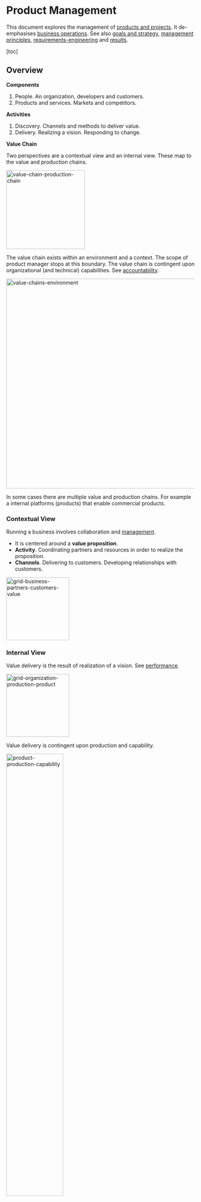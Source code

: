 # Product Management

This document explores the management of [products and projects](../labour/products-projects-initiatives.md). It de-emphasises [business operations](https://en.wikipedia.org/wiki/Business_operations). See also [goals and strategy](./goals-planning-strategy.md),  [management principles](../management-principles.md), [requirements-engineering](../requirements-engineering.md) and [results](../labour/realization.md).

[toc]

## Overview

**Components**

1. People. An organization, developers and customers.
2. Products and services. Markets and competitors.



**Activities**

1. Discovery. Channels and methods to deliver value.
2. Delivery. Realizing a vision. Responding to change.



**Value Chain**

Two perspectives are a contextual view and an internal view. These map to the value and production chains.

<img src="../img/value-chain-production-chain.png" alt="value-chain-production-chain" style="height:15em;" />



The value chain exists within an environment and a context. The scope of product manager stops at this boundary. The value chain is contingent upon organizational (and technical) capabilities. See [accountability](../collaboration/accountability.md).

<img src="../img/value-chain-environment.png" alt="value-chains-environment" style="width:40em;" />

In some cases there are multiple value and production chains. For example a internal platforms (products) that enable  commercial products.



### Contextual View

Running a business involves collaboration and [management](https://en.wikipedia.org/wiki/Business_Model_Canvas).

- It is centered around a **value proposition**.
- **Activity**. Coordinating partners and resources in order to realize the proposition.
- **Channels**. Delivering to customers. Developing relationships with customers.



<img src="../img/grid-business-partners-customers-value.png" alt="grid-business-partners-customers-value" style="height:12em;" />



### Internal View

Value delivery is the result of realization of a vision. See [performance](../collaboration/team-performance.md).

<img src="../img/grid-organization-production-product.png" alt="grid-organization-production-product" style="height:12em;" />

Value delivery is contingent upon production and capability.



<img src="../img/product-production-capability.png" alt="product-production-capability" style="width:55%;" />



## Value Delivery

Value is a mix of direct value and growth.

<img src="../img/growth-and-value.png" alt="growth-and-value" style="height:16em;" />



### What

Value delivery can be understood in two directions. See [delivery](../labour/realization.md).

**1.** Ideas guide production, which results in increments, which are delivered to users, which provides them value, which results in profit.

<img src="../img/output-outcome-impact.png" alt="output-outcome-impact-project" style="width:80%;" />



**2.** Ideas guide target conditions, which guide planning, which results in initiatives, which result in execution. 



![output-outcome-impact-reversed](../img/output-outcome-impact-reversed.png)

See also [initiatives](../labour/initiatives.md) and [bets](../labour/bets.md).



### How

Three innovation horizons. From exploitation to exploration. *Do you want it cheap, quick or good?*

1. Current cash-flow (value): profitable now. Risk: they may become a commodity.
2. High-growth businesses: will become cash-flow.
3. Growth options: will potentially become growth.

<img src="../img/effective-efficient-predictable.png" alt="effective-efficient-predictable" style="height:16em;" />



## Background

### Project Management

**From project to product**

> Product management combines short term projects with long-living products.



![output-outcome-impact](../img/output-outcome-impact-product-project.png)



**Not project, but project<u>s</u> management**
Often, projects are executed in conjunction to each other. To avoid local optimization, the portfolio of products must be taken into account.

**The problem of uncertainty**
In uncertain environments, projects will usually fail to meet either time, cost or initial requirements. In the presence of both [idiosyncratic](https://en.wikipedia.org/wiki/Idiosyncrasy) and [systematic risk](https://en.wikipedia.org/wiki/Systematic_risk) there can be a need for flexibility or agility. Moreover, the behaviour of users and market dynamics are even more difficult to predict. This can be address in several ways.

- A product strategy may consists of [multiple](https://en.wikipedia.org/wiki/Diversification_(finance)) initiatives that are designed to create a competitive edge.
- Continuous product discovery. Iteratively testing beliefs.
- Fast delivery of product increments.



### Strategy

Ansoff's matrix. Product-Market Expansion Grid. Uncertainty increases from top-left to the bottom-right.

|                      | Existing Products  | New Products                   |
| -------------------- | ------------------ | ------------------------------ |
| **Existing Markets** | Market penetration | Product development            |
| **New Markets**      | Market development | Product/Market diversification |

[Porter's generic strategies](https://en.wikipedia.org/wiki/Porter's_generic_strategies): market and competitive advantage

|                                      | Uniqueness / value                                           | Cost position                                                |
| ------------------------------------ | ------------------------------------------------------------ | ------------------------------------------------------------ |
| **Industrywide / mass scope**        | Differentiation leadership<br />(marketing, branding, quality) | Overall cost leadership<br />(economies of scale, efficiency) |
| **Particular segment / niche scope** | Differentiation focus<br />(target/respond to specific customer needs) | Cost focus<br />(limit scope/complexity)                     |

Philosophy

- MVP. Then iterate
- Be insanely great (Apple).



### Terminology

**Software as a service**

- [SaaS](https://en.wikipedia.org/wiki/Software_as_a_service): the customer manages the (application) data and access to it.
- [PaaS](https://en.wikipedia.org/wiki/Platform_as_a_service): the customer manages the application themselves.
- [IaaS](https://en.wikipedia.org/wiki/Infrastructure_as_a_service): the customer manages the application and its runtime (e.g. the OS).

- [B2B](https://en.wikipedia.org/wiki/Business-to-business): Sell to a business
- [B2C](https://en.wikipedia.org/wiki/Direct-to-consumer): Sell directly to a consumer

**Marketing**

- Focus, sell one idea. Kort en bondig.
- Analogies to fuel imagination.
- Present features as solutions

**Market**

> Good strategy means saying no.

Don't expect to satisfy all possible customers. Instead optimize for a limited subset of them.

- Target market: optimize product for this market
- Boundary: additional sales, but don't optimize product for this markter
- Excluded from target

[Market segmentation](https://en.wikipedia.org/wiki/Market_segmentation) is key because perception of value is subjective. In non-segmented markets, customers with high value perception pay just the average price and customers with relatively low value perception will not pay at all. Ideally products are optimized for a single user, at scale.

**Lifecycle Mangement**

Designing products and leading product-based teams is one thing. A next challenge is managing complexity, which might increase as systems and codebases evolve.

Solutions include:

- Move from product-based teams to functional teams (or back).
- Scope down applications, outsource non-core activities.

**Innovation**

The main constraints are:

- Capital. Expected rate of return of an investment should exceed the interest rate (weighed by risk).
- Human capital. E.g. organization size.

Similar to markets, processes may have to be adjusted constantly. Do have regular conversations about the tooling and way of working. Don't rely on just metrics.

**Timeline**

![plot-expected-completion-time](../img/plot-expected-completion-time.png)

![plot-estimated-num-features](../img/plot-estimated-num-features.png)



## Anti-patterns

[Agile Product Ownership](https://www.youtube.com/watch?v=502ILHjX9EE) - overview by Henrik Kniberg

**Customer chasing development**
Optimize on satisfying a single customer, instead of a market.

**Feature Factory**
Bias for releasing features, rather than solving customer problems. See [software-engineering](../software-engineering.md%5D).

**Pet Projects**
Build something in secret to avoid the administrative or collaborative overhead.

**Promotion driven development**
Bias for optics & complexity. Build interesting stuff tools of useful tools.

**Shadow Strategy**
A [locally optimized, simplified version](https://twitter.com/johncutlefish/status/1574851694348750849) of a greater strategy. It may be created by ignorance or on purpose (for motivational reasons).

**Zombie product**
A product that is kept alive for political or personal reasons rather than market demand.

